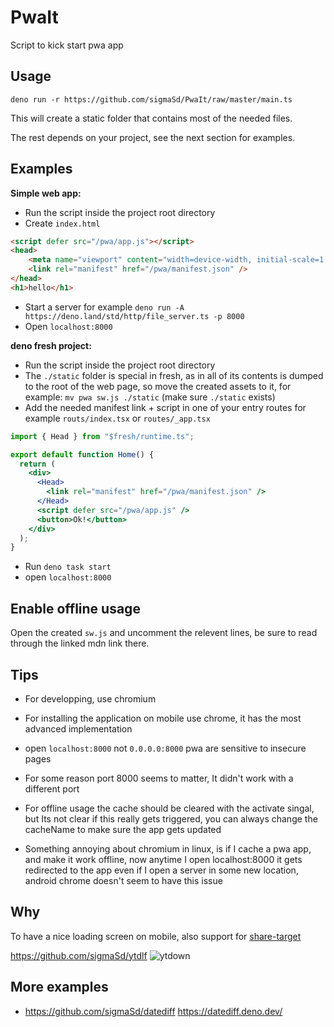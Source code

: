 # PwaIt

Script to kick start pwa app

## Usage

```
deno run -r https://github.com/sigmaSd/PwaIt/raw/master/main.ts
```

This will create a static folder that contains most of the needed files.

The rest depends on your project, see the next section for examples.

## Examples

**Simple web app:**

- Run the script inside the project root directory
- Create `index.html`

```html
<script defer src="/pwa/app.js"></script>
<head>
    <meta name="viewport" content="width=device-width, initial-scale=1.0">
    <link rel="manifest" href="/pwa/manifest.json" />
</head>
<h1>hello</h1>
```

- Start a server for example
  `deno run -A https://deno.land/std/http/file_server.ts -p 8000`
- Open `localhost:8000`

**deno fresh project:**

- Run the script inside the project root directory
- The `./static` folder is special in fresh, as in all of its contents is dumped
  to the root of the web page, so move the created assets to it, for example:
  `mv pwa sw.js ./static` (make sure `./static` exists)
- Add the needed manifest link + script in one of your entry routes for example
  `routs/index.tsx` or `routes/_app.tsx`

```jsx
import { Head } from "$fresh/runtime.ts";

export default function Home() {
  return (
    <div>
      <Head>
        <link rel="manifest" href="/pwa/manifest.json" />
      </Head>
      <script defer src="/pwa/app.js" />
      <button>Ok!</button>
    </div>
  );
}
```

- Run `deno task start`
- open `localhost:8000`

## Enable offline usage

Open the created `sw.js` and uncomment the relevent lines, be sure to read
through the linked mdn link there.

## Tips

- For developping, use chromium
- For installing the application on mobile use chrome, it has the most advanced
  implementation

- open `localhost:8000` not `0.0.0.0:8000` pwa are sensitive to insecure pages
- For some reason port 8000 seems to matter, It didn't work with a different
  port
- For offline usage the cache should be cleared with the activate singal, but
  Its not clear if this really gets triggered, you can always change the
  cacheName to make sure the app gets updated
- Something annoying about chromium in linux, is if I cache a pwa app, and make
  it work offline, now anytime I open localhost:8000 it gets redirected to the
  app even if I open a server in some new location, android chrome doesn't seem
  to have this issue

## Why

To have a nice loading screen on mobile, also support for
[share-target](https://web.dev/web-share-target/)

https://github.com/sigmaSd/ytdlf
![ytdown](https://user-images.githubusercontent.com/22427111/194713700-d9b7a592-4165-4b3b-b5eb-f370785c1f22.png)

## More examples

- https://github.com/sigmaSd/datediff https://datediff.deno.dev/
